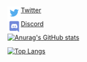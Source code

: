 <a     align="left" href="https://twitter.com/notfound444">
  <img align="left" src="https://github.com/yemix/yemix/blob/main/TwitterLogo.png?raw=true" height="30px" width="30px"/>
  <p   align="left">Twitter</p>
</a>

<a     align="left" href="https://discord.com/users/699407455926485064">
  <img align="left" src="https://github.com/yemix/yemix/blob/main/DiscordLogo.png?raw=true" height="30px" width="30px"/>
  <p   align="left">Discord</p>
</a>

[![Anurag's GitHub stats](https://github-readme-stats.vercel.app/api?username=yemix&show_icons=true&theme=radical)](https://github.com/yemix)

[![Top Langs](https://github-readme-stats.vercel.app/api/top-langs/?username=yemix&layout=compact&theme=radical)](https://github.com/anuraghazra/github-readme-stats)
